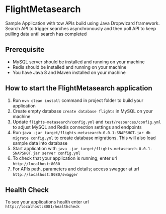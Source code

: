 # FlightMetasearch

Sample Application with tow APIs build using Java Dropwizard framework. Search API to trigger searches asynchronously and then poll API to keep pulling data until search has completed


Prerequisite
---

- MySQL server should be installed and running on your machine
- Redis should be installed and running on your machine
- You have Java 8 and Maven installed on your machine

How to start the FlightMetasearch application
---

1. Run `mvn clean install` command in project folder to build your application
2. Create empty database `create database flights` in MySQL on your machine
3. Update `flights-metasearch/config.yml` and `test/resources/config.yml` to adjust MySQL and Redis connection settings and endpoints
4. Run `java -jar target/flights-metasearch-0.0.1-SNAPSHOT.jar db migrate config.yml` to create database migrations. This will also load sample data into database
5. Start application with `java -jar target/flights-metasearch-0.0.1-SNAPSHOT.jar server config.yml`
6. To check that your application is running; enter url `http://localhost:8080`
7. For APIs path, parameters and details; access swagger at url `http://localhost:8080/swagger`


Health Check
---

To see your applications health enter url `http://localhost:8081/healthcheck`
